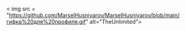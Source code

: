 < img src = "https://github.com/MarselHusniyarov/MarselHusniyarov/blob/main/гифка%20для%20профиля.gif" alt="TheUnlimited"> 
